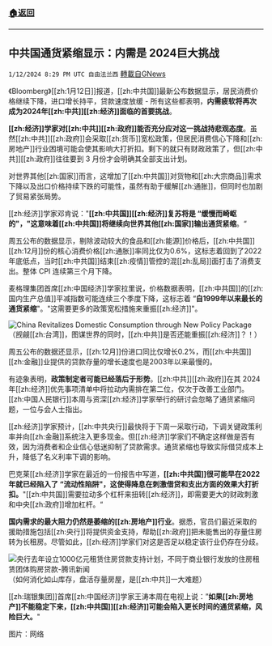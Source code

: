 ###  [:house:返回](README.md)
---


## 中共国通货紧缩显示：内需是 2024巨大挑战
`1/12/2024 8:29 PM UTC 自由法兰西` [轉載自GNews](https://gnews.org/articles/2213474)

《Bloomberg》[[zh:1月12日]]报道，[[zh:中共国]]最新公布数据显示，居民消费价格继续下降，进口增长持平，贷款速度放缓 - 所有这些都表明，**内需疲软将再次成为2024年[[zh:中共]][[zh:经济]]面临的首要挑战**。

  **[[zh:经济]]学家对[[zh:中共]][[zh:政府]]能否充分应对这一挑战持悲观态度**。虽然[[zh:中共]][[zh:政府]]会采取[[zh:货币]]宽松政策，但居民消费信心下降和[[zh:房地产]]行业困境可能会使其影响大打折扣。剩下的就只有财政政策了，但[[zh:中共]][[zh:政府]]往往要到 3 月份才会明确其全部支出计划。

  对世界其他[[zh:国家]]而言，这增加了[[zh:中共国]]对货物和[[zh:大宗商品]]需求下降以及出口价格持续下跌的可能性，虽然有助于缓解[[zh:通胀]]，但同时也加剧了贸易紧张局势。

 
[[zh:经济]]学家邓肯说："**[[zh:中共国]][[zh:经济]]复苏将是 “缓慢而崎岖的"，"这意味着[[zh:中共国]]将继续向世界其他[[zh:国家]]输出通货紧缩**。“

 
周五公布的数据显示，剔除波动较大的食品和[[zh:能源]]价格后，[[zh:中共国]][[zh:12月]]份的核心消费价格[[zh:通胀]]率同比仅为0.6%，这标志着回到了2022年底低点，当时[[zh:中共国]]结束[[zh:疫情]]管控的混[[zh:乱局]]面打击了消费支出。整体 CPI 连续第三个月下降。

 
麦格理集团首席[[zh:中国经济]]学家拉里说，价格数据表明，[[zh:中共国]]的[[zh:国内生产总值]]平减指数可能连续三个季度下降，这标志着 “**自1999年以来最长的通货紧缩**"。"这需要更多的政策宽松措施来重振[[zh:经济]]"。

 ![China Revitalizes Domestic Consumption through New Policy Package](https://www.china-briefing.com/news/wp-content/uploads/2019/02/China-Briefing-Chinas-new-domestic-consumption-policy-package.jpg)
（觊觎[[zh:台湾]]，图谋世界的同时，[[zh:中共]]是否还能重振[[zh:经济]]？！）

周五公布的数据还显示，[[zh:12月]]份进口同比仅增长0.2%，而[[zh:中共国]][[zh:金融]]业提供的贷款存量的增长速度也是2003年以来最慢的。

 
有迹象表明，**政策制定者可能已经落后于形势**。[[zh:中共]][[zh:政府]]在其 2024年[[zh:经济]]优先事项清单中将拉动内需排在第二位，仅次于改善工业部门。[[zh:中国人民银行]]本周与资深[[zh:经济]]学家举行的研讨会忽略了通货紧缩问题，一位与会人士指出。



[[zh:经济]]学家预计，[[zh:中共央行]]最快将于下周一采取行动，下调关键政策利率并向[[zh:金融]]系统注入更多现金。但[[zh:经济]]学家们不确定这样做是否有效，因为消费者和企业信心低迷抑制了贷款需求。通货紧缩也导致实际借贷成本上升，降低了名义利率下调的影响。

 
巴克莱[[zh:经济]]学家在最近的一份报告中写道，**[[zh:中共国]]很可能早在2022年就已经陷入了 “流动性陷阱"，这使得降息在刺激借贷和支出方面的效果大打折扣。**"[[zh:中共国]]需要拉动多个杠杆来扭转[[zh:经济]]，即需要更大的财政刺激和中央[[zh:政府]]增加杠杆。“

 
**国内需求的最大阻力仍然是萎缩的[[zh:房地产]]行业**。据悉，官员们最近采取的援助措施包括[[zh:央行]]将提供资金支持，帮助[[zh:政府]]把未能售出的存量住房转为长租房。尽管如此，[[zh:经济]]学家们对这是否足以稳定该行业仍存在分歧。

 ![央行去年设立1000亿元租赁住房贷款支持计划，不同于商业银行发放的住房租赁团体购房贷款-腾讯新闻](https://inews.gtimg.com/om_bt/OwUnt3iIvkIL5oU0J_tdB5_qhtstuPbb4pTy8Q8jOOqK4AA/641)
             （如何消化如山库存，盘活存量房屋，是[[zh:中共]]一大难题）


[[zh:瑞银集团]]首席[[zh:中国经济]]学家王涛本周在电视上说：”**如果[[zh:房地产]]不能稳定下来，[[zh:中共国]][[zh:经济]]可能会陷入更长时间的通货紧缩，风险巨大。**"


图片：网络
